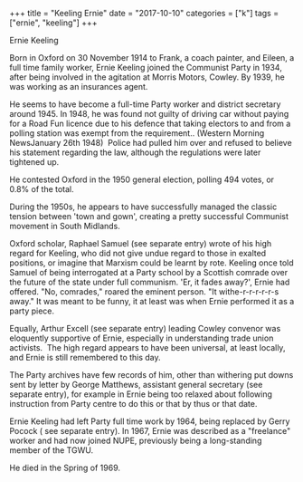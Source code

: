+++
title = "Keeling Ernie"
date = "2017-10-10"
categories = ["k"]
tags = ["ernie", "keeling"]
+++

Ernie Keeling

Born in Oxford on 30 November 1914 to Frank, a coach painter, and Eileen, a full time family worker, Ernie Keeling joined the Communist Party in 1934, after being involved in the agitation at Morris Motors, Cowley. By 1939, he was working as an insurances agent. 

He seems to have become a full-time Party worker and district secretary around 1945. In 1948, he was found not guilty of driving car without paying for a Road Fun licence due to his defence that taking electors to and from a polling station was exempt from the requirement.. (Western Morning NewsJanuary 26th 1948)  Police had pulled him over and refused to believe his statement regarding the law, although the regulations were later tightened up. 

He contested Oxford in the 1950 general election, polling 494 votes, or 0.8% of the total.  

During the 1950s, he appears to have successfully managed the classic tension between 'town and gown', creating a pretty successful Communist movement in South Midlands.

Oxford scholar, Raphael Samuel (see separate entry) wrote of his high regard for Keeling, who did not give undue regard to those in exalted positions, or imagine that Marxism could be learnt by rote. Keeling once told Samuel of being interrogated at a Party school by a Scottish comrade over the future of the state under full communism. 'Er, it fades away?', Ernie had offered. "No, comrades," roared the eminent person. "It withe-r-r-r-r-r-s away." It was meant to be funny, it at least was when Ernie performed it as a party piece. 

Equally, Arthur Excell (see separate entry) leading Cowley convenor was eloquently supportive of Ernie, especially in understanding trade union activists.  The high regard appears to have been universal, at least locally, and Ernie is still remembered to this day.

The Party archives have few records of him, other than withering put downs sent by letter by George Matthews, assistant general secretary (see separate entry), for example in Ernie being too relaxed about following instruction from Party centre to do this or that by thus or that date. 

Ernie Keeling had left Party full time work by 1964, being replaced by Gerry Pocock ( see separate entry). In 1967, Ernie was described as a "freelance" worker and had now joined NUPE, previously being a long-standing member of the TGWU. 

He died in the Spring of 1969.
